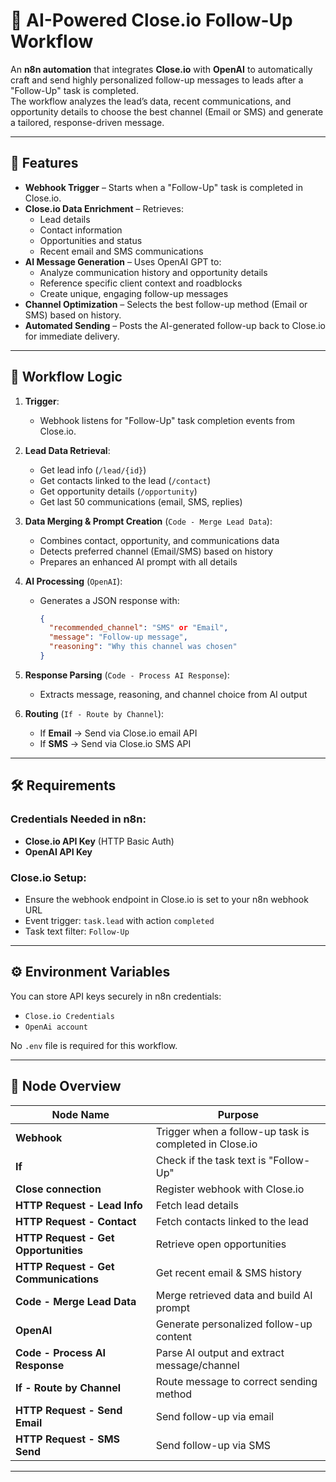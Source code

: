 # 🤖 AI-Powered Close.io Follow-Up Workflow

An **n8n automation** that integrates **Close.io** with **OpenAI** to automatically craft and send highly personalized follow-up messages to leads after a "Follow-Up" task is completed.  
The workflow analyzes the lead’s data, recent communications, and opportunity details to choose the best channel (Email or SMS) and generate a tailored, response-driven message.

---

## 🚀 Features

- **Webhook Trigger** – Starts when a "Follow-Up" task is completed in Close.io.
- **Close.io Data Enrichment** – Retrieves:
  - Lead details
  - Contact information
  - Opportunities and status
  - Recent email and SMS communications
- **AI Message Generation** – Uses OpenAI GPT to:
  - Analyze communication history and opportunity details
  - Reference specific client context and roadblocks
  - Create unique, engaging follow-up messages
- **Channel Optimization** – Selects the best follow-up method (Email or SMS) based on history.
- **Automated Sending** – Posts the AI-generated follow-up back to Close.io for immediate delivery.

---

## 🔄 Workflow Logic

1. **Trigger**:  
   - Webhook listens for "Follow-Up" task completion events from Close.io.

2. **Lead Data Retrieval**:  
   - Get lead info (`/lead/{id}`)  
   - Get contacts linked to the lead (`/contact`)  
   - Get opportunity details (`/opportunity`)  
   - Get last 50 communications (email, SMS, replies)

3. **Data Merging & Prompt Creation** (`Code - Merge Lead Data`):  
   - Combines contact, opportunity, and communications data  
   - Detects preferred channel (Email/SMS) based on history  
   - Prepares an enhanced AI prompt with all details

4. **AI Processing** (`OpenAI`):  
   - Generates a JSON response with:
     ```json
     {
       "recommended_channel": "SMS" or "Email",
       "message": "Follow-up message",
       "reasoning": "Why this channel was chosen"
     }
     ```

5. **Response Parsing** (`Code - Process AI Response`):  
   - Extracts message, reasoning, and channel choice from AI output

6. **Routing** (`If - Route by Channel`):  
   - If **Email** → Send via Close.io email API  
   - If **SMS** → Send via Close.io SMS API

---

## 🛠 Requirements

### Credentials Needed in n8n:
- **Close.io API Key** (HTTP Basic Auth)
- **OpenAI API Key**

### Close.io Setup:
- Ensure the webhook endpoint in Close.io is set to your n8n webhook URL
- Event trigger: `task.lead` with action `completed`
- Task text filter: `Follow-Up`

---

## ⚙️ Environment Variables
You can store API keys securely in n8n credentials:

- `Close.io Credentials`
- `OpenAi account`

No `.env` file is required for this workflow.

---

## 📂 Node Overview

| Node Name | Purpose |
|-----------|---------|
| **Webhook** | Trigger when a follow-up task is completed in Close.io |
| **If** | Check if the task text is "Follow-Up" |
| **Close connection** | Register webhook with Close.io |
| **HTTP Request - Lead Info** | Fetch lead details |
| **HTTP Request - Contact** | Fetch contacts linked to the lead |
| **HTTP Request - Get Opportunities** | Retrieve open opportunities |
| **HTTP Request - Get Communications** | Get recent email & SMS history |
| **Code - Merge Lead Data** | Merge retrieved data and build AI prompt |
| **OpenAI** | Generate personalized follow-up content |
| **Code - Process AI Response** | Parse AI output and extract message/channel |
| **If - Route by Channel** | Route message to correct sending method |
| **HTTP Request - Send Email** | Send follow-up via email |
| **HTTP Request - SMS Send** | Send follow-up via SMS |

---


